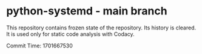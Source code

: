 # python-systemd - main branch

This repository contains frozen state of the repository.
Its history is cleared. It is used only for static code
analysis with Codacy.

Commit Time: 1701667530